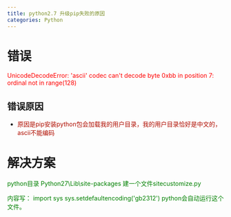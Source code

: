 ```yaml
---
title: python2.7 升级pip失败的原因
categories: Python
---
```


# 错误

<font color=red>UnicodeDecodeError: 'ascii' codec can't decode byte 0xbb in position 7: ordinal not in range(128)</font>

## 错误原因
- <font color=bule>原因是pip安装python包会加载我的用户目录，我的用户目录恰好是中文的，ascii不能编码</font>


# 解决方案
<font color=green>python目录 Python27\Lib\site-packages 建一个文件sitecustomize.py 

内容写： 
import sys 
sys.setdefaultencoding('gb2312') 
python会自动运行这个文件。</font>